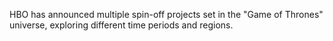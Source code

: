 HBO has announced multiple spin-off projects set in the "Game of Thrones" universe, exploring different time periods and regions.
